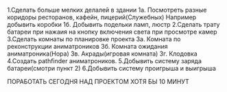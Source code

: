 1.Сделать больше мелких делалей в здании
1a. Посмотреть разные коридоры ресторанов, кафейн, пицерий(Служебных) Например добывить коробки
1б. Добывить подельки ламп, люстр
2.Сделать трату батареи при нажаия на кнопку включения света при просмотре камер
3.Сделать комнаты по планировке проекта
3а. Комната по реконструкции аниматроников
3б. Комната ожидания аниматроника(Нора)
3в. Акрады(игровая комната)
3г. Клодовка
4.Создать pathfinder аниматроников.
5.Добывить систему заряда батареи(смотри пункт 2)
6.Добывить систему проигрыша и выигрыша

ПОРАБОТАТЬ СЕГОДНЯ НАД ПРОЕКТОМ ХОТЯ БЫ 10 МИНУТ